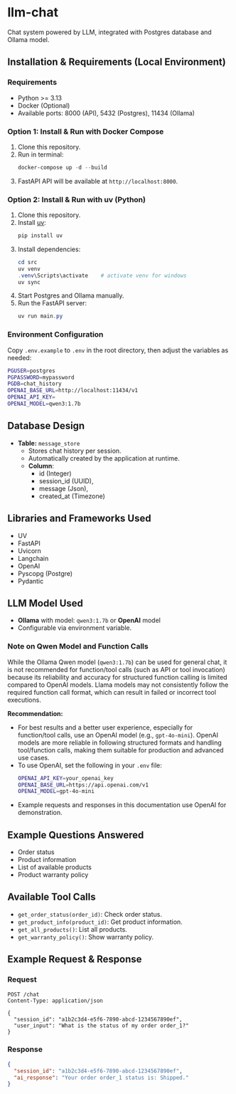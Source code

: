 # llm-chat

Chat system powered by LLM, integrated with Postgres database and Ollama model.

## Installation & Requirements (Local Environment)

### Requirements
- Python >= 3.13
- Docker (Optional)
- Available ports: 8000 (API), 5432 (Postgres), 11434 (Ollama)

### Option 1: Install & Run with Docker Compose
1. Clone this repository.
2. Run in terminal:
	```powershell
	docker-compose up -d --build
	```
3. FastAPI API will be available at `http://localhost:8000`.

### Option 2: Install & Run with uv (Python)
1. Clone this repository.
2. Install [uv](https://github.com/astral-sh/uv):
	```powershell
	pip install uv
	```
3. Install dependencies:
	```powershell
    cd src
    uv venv
    .venv\Scripts\activate    # activate venv for windows
	uv sync
	```
4. Start Postgres and Ollama manually.
5. Run the FastAPI server:
	```powershell
    uv run main.py
	```

### Environment Configuration
Copy `.env.example` to `.env` in the root directory, then adjust the variables as needed:
```sh
PGUSER=postgres
PGPASSWORD=mypassword
PGDB=chat_history
OPENAI_BASE_URL=http://localhost:11434/v1
OPENAI_API_KEY=
OPENAI_MODEL=qwen3:1.7b
```

## Database Design
- **Table:** `message_store`
  - Stores chat history per session.
  - Automatically created by the application at runtime.
  - **Column**:
    - id (Integer)
    - session_id (UUID),
    - message (Json),
    - created_at (Timezone)
    

## Libraries and Frameworks Used
  - UV
  - FastAPI
  - Uvicorn
  - Langchain
  - OpenAI
  - Pyscopg (Postgre)
  - Pydantic


## LLM Model Used

- **Ollama** with model: `qwen3:1.7b` or **OpenAI** model
- Configurable via environment variable.

### Note on Qwen Model and Function Calls

While the Ollama Qwen model (`qwen3:1.7b`) can be used for general chat, it is not recommended for function/tool calls (such as API or tool invocation) because its reliability and accuracy for structured function calling is limited compared to OpenAI models. Llama models may not consistently follow the required function call format, which can result in failed or incorrect tool executions.


**Recommendation:**
- For best results and a better user experience, especially for function/tool calls, use an OpenAI model (e.g., `gpt-4o-mini`). OpenAI models are more reliable in following structured formats and handling tool/function calls, making them suitable for production and advanced use cases.
- To use OpenAI, set the following in your `.env` file:
  ```sh
  OPENAI_API_KEY=your_openai_key
  OPENAI_BASE_URL=https://api.openai.com/v1
  OPENAI_MODEL=gpt-4o-mini
  ```
- Example requests and responses in this documentation use OpenAI for demonstration.

## Example Questions Answered
- Order status
- Product information
- List of available products
- Product warranty policy

## Available Tool Calls
- `get_order_status(order_id)`: Check order status.
- `get_product_info(product_id)`: Get product information.
- `get_all_products()`: List all products.
- `get_warranty_policy()`: Show warranty policy.

## Example Request & Response
### Request
```http
POST /chat
Content-Type: application/json

{
  "session_id": "a1b2c3d4-e5f6-7890-abcd-1234567890ef",
  "user_input": "What is the status of my order order_1?"
}
```

### Response
```json
{
  "session_id": "a1b2c3d4-e5f6-7890-abcd-1234567890ef",
  "ai_response": "Your order order_1 status is: Shipped."
}
```